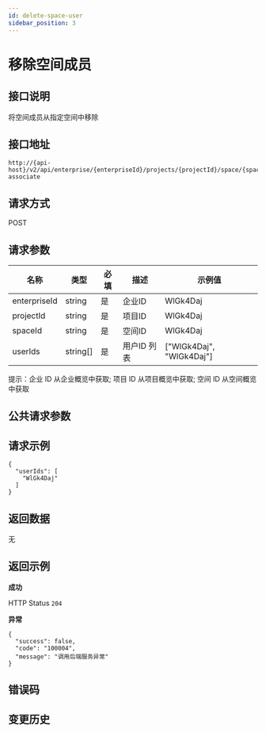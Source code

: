 ```yaml
---
id: delete-space-user
sidebar_position: 3
---
```


# 移除空间成员

## 接口说明

将空间成员从指定空间中移除

## 接口地址

```
http://{api-host}/v2/api/enterprise/{enterpriseId}/projects/{projectId}/space/{spaceId}/un-associate
```

## 请求方式

POST

## 请求参数

| 名称 | 类型 | 必填 | 描述 | 示例值 |
| ---- | ---- | ---- | ---- | ------ |
| enterpriseId | string | 是 | 企业ID | WlGk4Daj |
| projectId | string | 是 | 项目ID | WlGk4Daj |
| spaceId | string | 是 | 空间ID | WlGk4Daj |
| userIds | string[] | 是 | 用户ID 列表 | ["WlGk4Daj", "WlGk4Daj"] |

提示：企业 ID 从企业概览中获取; 项目 ID 从项目概览中获取; 空间 ID 从空间概览中获取

## 公共请求参数

<!-- [公共请求参数](../../open-api#公共请求参数) -->

## 请求示例

```
{
  "userIds": [
    "WlGk4Daj"
  ]
}
```


## 返回数据

无

## 返回示例

**成功**

HTTP Status `204`

**异常**
```
{
  "success": false,
  "code": "100004",
  "message": "调用后端服务异常"
}
```

## 错误码

## 变更历史
